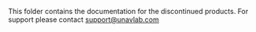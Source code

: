 This folder contains the documentation for the discontinued products.
For support please contact support@unavlab.com
